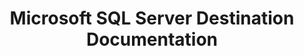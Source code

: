 ---
## FOR DESTINATIONS THAT HAVE MORE THAN 1 VERSION.

# -------------------------- #
#        Page Controls       #
# -------------------------- #

title: Microsoft SQL Server Destination Documentation
permalink: /destinations/microsoft-sql-server

keywords: microsoft sql server, microsoft sql server data warehouse, microsoft sql server data warehouse, microsoft sql server etl, etl to microsoft sql server, microsoft sql server destination
summary: "Documentation for Stitch's Microsoft SQL Server destination."

content-type: "destination-category"
key: "microsoft-sql-server-category"

order: 1

toc: true
layout: general


# -------------------------- #
#     Destination Details    #
# -------------------------- #

display_name: "Microsoft SQL Server"
type: "microsoft-sql-server"

sections:
  - title: "Select version"
    anchor: "select-version"
    content: |
      For a side-by-side comparison of each version of the {{ destination.display_name }} destination, refer to the [Version comparison section](#version-comparison).

      {% assign destinations = site.destinations | where:"key","microsoft-sql-server-version-category" | sort:"this-version" | reverse %}

      <ul class="tiles three-columns">
      {% for destination in destinations %}
        <li>
          <a href="{{ site.baseurl | append: destination.url }}">
            <img src="{{ site.baseurl }}/images/destinations/icons/{{ destination.type }}.svg" style="max-height: 60px;" alt="{{ destination.display_name }} v{{ destination.this-version }} logo">
          </a>
          <strong>{{ destination.display_name }} (v{{ destination.this-version }})</strong><br>
          <a href="{{ site.baseurl | append: destination.url }}">All {{ destination.display_name }} (v{{ destination.this-version }}) documentation</a>
        </li>
      {% endfor %}
      </ul>

  - title: "Version history"
    anchor: "version-history-comparison"
    content: |
# {% include shared/versioning/version-history.html %}

  - title: "Version comparison"
    anchor: "version-comparison"
    content: |
# {% include shared/versioning/destination-supported-features.html %}
---